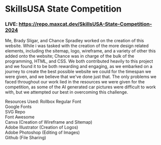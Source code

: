 # SkillsUSA State Competition

### LIVE: https://repo.maxcat.dev/SkillsUSA-State-Competition-2024

Me, Brady Sligar, and Chance Spradley worked on the creation of this website. While i was tasked with the creation of the more design related elements, including the sitemap, logo, wireframe, and a variety of other this added onto the website; Chance was in charge of the bulk of the programming, HTML, and CSS. We both contributed heavily to this project and we found it to be both rewarding and engaging, as we embarked on a journey to create the best possible website we could for the timespan we were given, and we believe that we've done just that. The only problems we faced throughout our work lied in the resources we were given for the competition, as some of the AI generated car pictures were difficult to work with, but we attempted our best in overcoming this challenge.
  
Resources Used:
    Rollbox Regular Font  
    Google Fonts  
    SVG Repo  
    Font Awesome  
    Canva (Creation of Wireframe and Sitemap)  
    Adobe Illustrator (Creation of Logos)  
    Adobe Photoshop (Editing of Images)  
    Github (File Sharing)  
